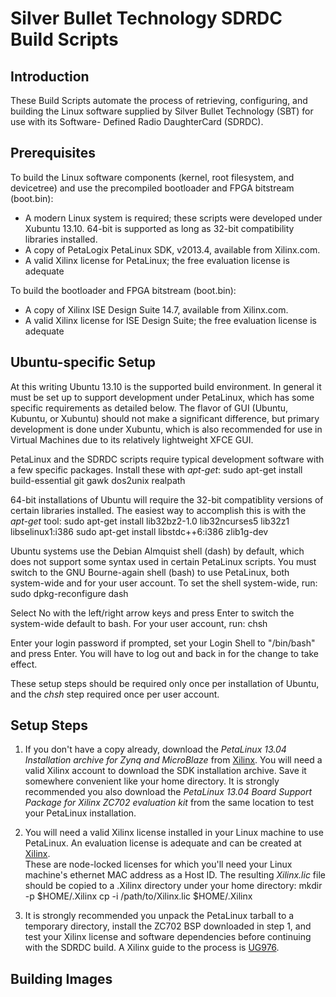 Silver Bullet Technology SDRDC Build Scripts
==============

Introduction
--------------
These Build Scripts automate the process of retrieving, configuring, and building the
Linux software supplied by Silver Bullet Technology (SBT) for use with its Software-
Defined Radio DaughterCard (SDRDC).


Prerequisites
--------------
To build the Linux software components (kernel, root filesystem, and devicetree) and use
the precompiled bootloader and FPGA bitstream (boot.bin):
- A modern Linux system is required; these scripts were developed under Xubuntu 13.10.
  64-bit is supported as long as 32-bit compatibility libraries installed.  
- A copy of PetaLogix PetaLinux SDK, v2013.4, available from Xilinx.com.
- A valid Xilinx license for PetaLinux; the free evaluation license is adequate

To build the bootloader and FPGA bitstream (boot.bin):
- A copy of Xilinx ISE Design Suite 14.7, available from Xilinx.com.
- A valid Xilinx license for ISE Design Suite; the free evaluation license is adequate


Ubuntu-specific Setup
--------------
At this writing Ubuntu 13.10 is the supported build environment.  In general it must be
set up to support development under PetaLinux, which has some specific requirements as
detailed below.  The flavor of GUI (Ubuntu, Kubuntu, or Xubuntu) should not make a
significant difference, but primary development is done under Xubuntu, which is also
recommended for use in Virtual Machines due to its relatively lightweight XFCE GUI.

PetaLinux and the SDRDC scripts require typical development software with a few specific
packages.  Install these with *apt-get*:
    sudo apt-get install build-essential git gawk dos2unix realpath

64-bit installations of Ubuntu will require the 32-bit compatiblity versions of certain
libraries installed.  The easiest way to accomplish this is with the *apt-get* tool:
    sudo apt-get install lib32bz2-1.0 lib32ncurses5 lib32z1 libselinux1:i386
    sudo apt-get install libstdc++6:i386 zlib1g-dev

Ubuntu systems use the Debian Almquist shell (dash) by default, which does not support
some syntax used in certain PetaLinux scripts.  You must switch to the GNU Bourne-again
shell (bash) to use PetaLinux, both system-wide and for your user account.  To set the
shell system-wide, run:
    sudo dpkg-reconfigure dash

Select No with the left/right arrow keys and press Enter to switch the system-wide default
to bash.  For your user account, run:
    chsh

Enter your login password if prompted, set your Login Shell to "/bin/bash" and press
Enter.  You will have to log out and back in for the change to take effect.

These setup steps should be required only once per installation of Ubuntu, and the *chsh*
step required once per user account.


Setup Steps
--------------
1. If you don't have a copy already, download the _PetaLinux 13.04 Installation archive
   for Zynq and MicroBlaze_ from
   [Xilinx](http://www.xilinx.com/support/download/index.html/content/xilinx/en/downloadNav/petalinux/2013-04.html). 
   You will need a valid Xilinx account to download the SDK installation archive.  Save it
   somewhere convenient like your home directory.  It is strongly recommended you also
   download the _PetaLinux 13.04 Board Support Package for Xilinx ZC702 evaluation kit_
   from the same location to test your PetaLinux installation.

2. You will need a valid Xilinx license installed in your Linux machine to use PetaLinux.
   An evaluation license is adequate and can be created at [Xilinx](http://www.xilinx.com/getlicense).  
   These are node-locked licenses for which you'll need your Linux machine's ethernet MAC
   address as a Host ID.  The resulting *Xilinx.lic* file should be copied to a .Xilinx 
   directory under your home directory:
    mkdir -p $HOME/.Xilinx
    cp -i /path/to/Xilinx.lic $HOME/.Xilinx

3. It is strongly recommended you unpack the PetaLinux tarball to a temporary directory,
   install the ZC702 BSP downloaded in step 1, and test your Xilinx license and software
   dependencies before continuing with the SDRDC build.  A Xilinx guide to the process is 
   [UG976](http://www.xilinx.com/support/documentation/sw_manuals/petalinux2013_04/ug976-petalinux-installation.pdf).


Building Images
--------------


